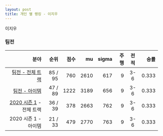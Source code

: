 ```yaml
---
layout: post
title: 개인 별 랭킹 - 이지우
---
```


이지우


### 팀전

| 분야 | 순위 | 점수 | mu | sigma | 주행 | 전적 | 승률 |
|---:|---:|---:|---:|---:|---:|:---:|---:|
| [팀전 - 전체 트랙](../team-full) | 85 / 95 | 760 | 2610 | 617 | 9 | 3-6 | 0.333 |
| [팀전 - 아이템](../team-item) | 47 / 89 | 1222 | 3189 | 656 | 9 | 3-6 | 0.333 |
| [2020 시즌 1](../teams-t2020_1) - 전체 트랙 | 36 / 39 | 378 | 2663 | 762 | 9 | 3-6 | 0.333 |
| 2020 시즌 1 - 아이템 | 21 / 33 | 479 | 2770 | 763 | 9 | 3-6 | 0.333 |
